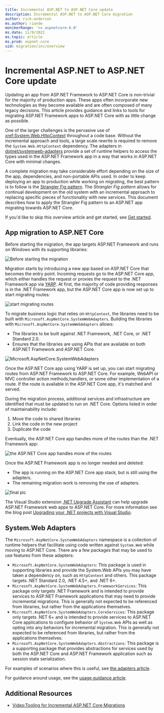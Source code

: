 ```yaml
---
title: Incremental ASP.NET to ASP.NET Core update
description: Incremental ASP.NET to ASP.NET Core migration
author: rick-anderson
ms.author: riande
monikerRange: '>= aspnetcore-6.0'
ms.date: 11/9/2022
ms.topic: article
ms.prod: aspnet-core
uid: migration/inc/overview
---
```


<!-- see mermaid.txt to change diagrams -->

# Incremental ASP.NET to ASP.NET Core update

Updating an app from ASP.NET Framework to ASP.NET Core is non-trivial for the majority of production apps. These apps often incorporate new technologies as they become available and are often composed of many legacy decisions. This article provides guidance and links to tools for migrating ASP.NET Framework apps to ASP.NET Core with as little change as possible.

One of the larger challenges is the pervasive use of <xref:System.Web.HttpContext> throughout a code base. Without the incremental approach and tools, a large scale rewrite is required to remove the `System.Web.HttpContext` dependency. The adapters in [dotnet/systemweb-adapters](https://github.com/dotnet/systemweb-adapters) provide a set of runtime helpers to access the types used in the ASP.NET Framework app in a way that works in ASP.NET Core with minimal changes.

A complete migration may take considerable effort depending on the size of the app, dependencies, and non-portable APIs used. In order to keep deploying an app to production while working on migrating, the best pattern is to follow is the [Strangler Fig pattern](/azure/architecture/patterns/strangler-fig). The *Strangler Fig pattern* allows for continual development on the old system with an incremental approach to replacing specific pieces of functionality with new services. This document describes how to apply the Strangler Fig pattern to an ASP.NET app migrating towards ASP.NET Core.

If you'd like to skip this overview article and get started, see [Get started](xref:migration/inc/start).

## App migration to ASP.NET Core

Before starting the migration, the app targets ASP.NET Framework and runs on Windows with its supporting libraries:

![Before starting the migration](~/migration/inc/overview/static/1.png)

Migration starts by introducing a new app based on ASP.NET Core that becomes the entry point. Incoming requests go to the ASP.NET Core app, which either handles the request or proxies the request to the .NET Framework app via [YARP](https://microsoft.github.io/reverse-proxy/). At first, the majority of code providing responses is in the .NET Framework app, but the ASP.NET Core app is now set up to start migrating routes:

![start migrating routes](~/migration/inc/overview/static/nop.png)

To migrate business logic that relies on `HttpContext`, the libraries need to be built with `Microsoft.AspNetCore.SystemWebAdapters`. Building the libraries with `Microsoft.AspNetCore.SystemWebAdapters` allows:

* The libraries to be built against .NET Framework, .NET Core, or .NET Standard 2.0.
* Ensures that the libraries are using APIs that are available on both ASP.NET Framework and ASP.NET Core.

![Microsoft.AspNetCore.SystemWebAdapters](~/migration/inc/overview/static/sys_adapt.png)

Once the ASP.NET Core app using YARP is set up, you can start migrating routes from ASP.NET Framework to ASP.NET Core. For example, WebAPI or MVC controller action methods,handlers, or some other implementation of a route. If the route is available in the ASP.NET Core app, it's matched and served.

During the migration process, additional services and infrastructure are identified that must be updated to run on .NET Core. Options listed in order of maintainability include:

1. Move the code to shared libraries
1. Link the code in the new project
1. Duplicate the code

Eventually, the ASP.NET Core app handles more of the routes than the .NET Framework app:

![the ASP.NET Core app handles more of the routes](~/migration/inc/overview/static/sys_adapt.png)

Once the ASP.NET Framework app is no longer needed and deleted:

* The app is running on the ASP.NET Core app stack, but is still using the adapters.
* The remaining migration work is removing the use of adapters.

![final pic](~/migration/inc/overview/static/final.png)

The Visual Studio extension [.NET Upgrade Assistant](https://marketplace.visualstudio.com/items?itemName=ms-dotnettools.upgradeassistant) can help upgrade ASP.NET Framework web apps to ASP.NET Core. For more information see the blog post [Upgrading your .NET projects with Visual Studio](https://devblogs.microsoft.com/dotnet/upgrade-assistant-now-in-visual-studio/).

## System.Web Adapters

The `Microsoft.AspNetCore.SystemWebAdapters` namespace is a collection of runtime helpers that facilitate using code written against `System.Web` while moving to ASP.NET Core. There are a few packages that may be used to use features from these adapters:

- `Microsoft.AspNetCore.SystemWebAdapters`: This package is used in supporting libraries and provide the System.Web APIs you may have taken a dependency on, such as `HttpContext` and others. This package targets .NET Standard 2.0, .NET 4.5+, and .NET 6+.
- `Microsoft.AspNetCore.SystemWebAdapters.FrameworkServices`: This package only targets .NET Framework and is intended to provide services to ASP.NET Framework applications that may need to provide incremental migrations. This is generally not expected to be referenced from libraries, but rather from the applications themselves.
- `Microsoft.AspNetCore.SystemWebAdapters.CoreServices`: This package only targets .NET 6+ and is intended to provide services to ASP.NET Core applications to configure behavior of `System.Web` APIs as well as opting into any behaviors for incremental migration. This is generally not expected to be referenced from libraries, but rather from the applications themselves.
- `Microsoft.AspNetCore.SystemWebAdapters.Abstractions`: This package is a supporting package that provides abstractions for services used by both the ASP.NET Core and ASP.NET Framework application such as session state serialization.

For examples of scenarios where this is useful, see [the adapters article](xref:migration/inc/adapters).

For guidance around usage, see the [usage guidance article](xref:migration/inc/usage_guidance).

## Additional Resources

* [Video:Tooling for Incremental ASP.NET Core Migrations](https://www.youtube.com/watch?v=P96l0pDNVpM)
